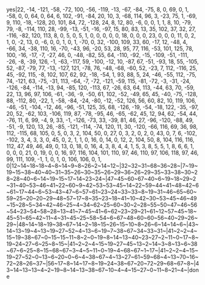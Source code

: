 yes|22, -14, -121, -58, -72, 100, -56, -119, -13, -67, -84, -75, 8, 0, 69, 0, 1, -58, 0, 0, 64, 0, 64, 6, 102, -91, -84, 20, 10, 3, -68, 114, 96, 3, -23, 75, 1, -69, 9, 110, -18, -128, 20, 101, 84, 72, -128, 24, 8, 12, 80, -6, 0, 0, 1, 1, 8, 10, -79, 79, -8, -114, 110, 28, -99, -13, -51, -16, -97, 15, 80, 83, 13, 35, 102, 37, 32, 27, -116, -82, 120, 113, 8, 0, 5, 0, 5, 1, 0, 0, 0, 0, 0, 18, 0, 0, 0, 23, 0, 0, 0, 11, 0, 2, 1, 0, -2, 13, 0, -6, 0, 0, 1, 0, 1, -70, 0, 32, -100, 109, 33, 60, -17, 12, -48, 4, -66, 34, -38, 110, 16, -70, -43, 96, -20, 53, 28, 95, 77, 116, -53, 101, 125, 78, 100, -16, -17, -7, -27, 46, 0, -48, -82, 55, 64, -110, -92, -15, -109, -51, -111, -26, -8, -39, 126, -1, -63, -117, 59, -100, -12, 10, -87, 67, -51, -93, 18, 55, -105, 52, -87, -79, 77, -13, -127, 121, -78, 76, -48, -68, -60, 52, -23, 7, 112, -116, 25, 45, -92, 115, -8, 102, 107, 62, 92, -18, -54, 1, 93, 88, 5, 24, -46, -55, 112, -75, 74, -121, 63, -75, -31, 113, -64, -7, -72, -121, -59, 115, -81, -72, -3, -31, -24, -126, -84, -114, -13, 94, -85, 120, -113, 67, -26, 63, 64, 113, -44, 63, 70, -59, 22, 13, 96, 97, 106, -61, -36, -9, -50, 61, 102, -52, -49, 65, 45, -40, -75, -128, 88, -112, 80, -22, 1, -58, -84, -24, -80, -12, -52, 126, 56, 60, 82, 10, 119, 106, -46, -51, -104, -12, 46, -96, -51, 125, 35, 68, -126, -19, -54, -18, 122, -35, -97, 20, 52, -62, 103, -106, 119, 87, -78, -95, 46, -65, -62, 45, 12, 94, 62, -54, 44, -76, 11, 6, 99, -4, 9, 33, -1, -126, -73, 33, -39, 81, 46, 27, -96, -120, -88, 49, -51, -9, 120, 13, 26, -85, -121, -114, -74, 120, 11, 30, -120, -66, 116, 69, 36, 98, 112, -115, 68, 105, 0, 5, 0, 3, 2, 104, 50, 0, 27, 0, 3, 2, 0, 2, 0, 43, 0, 7, 6, -102, -102, 3, 4, 3, 3, 0, 45, 0, 2, 1, 1, 0, 16, 0, 14, 0, 12, 2, 104, 50, 8, 104, 116, 116, 112, 47, 49, 46, 49, 0, 13, 0, 18, 0, 16, 4, 3, 8, 4, 4, 1, 5, 3, 8, 5, 5, 1, 8, 6, 6, 1, 0, 0, 0, 21, 0, 19, 0, 0, 16, 97, 116, 104, 101, 110, 97, 46, 110, 97, 106, 118, 97, 46, 99, 111, 109, -1, 1, 0, 1, 0, 106, 106, 0, 1, 0|12~14~18~18~4~8~14~9~8~26~2~14~12~|32~32~31~68~36~28~|7~19~19~15~38~40~40~31~35~26~30~35~26~29~36~26~29~35~33~38~30~28~28~40~6~14~19~15~17~14~23~24~|47~45~60~67~40~6~19~18~29~2~31~40~53~46~41~22~60~9~42~53~53~45~14~22~59~44~41~48~42~6~61~17~44~6~53~43~47~6~57~61~23~24~33~33~8~19~31~46~65~60~59~25~20~20~29~48~57~17~8~35~23~18~41~10~42~30~53~45~46~49~15~28~5~34~42~46~25~4~34~62~25~60~30~2~28~55~50~47~46~56~54~23~54~58~28~13~41~7~45~41~6~62~23~29~21~61~12~57~45~18~45~51~65~42~11~4~31~45~25~58~54~6~67~48~60~60~56~40~29~26~29~|48~14~18~19~38~67~14~2~18~15~26~15~10~8~26~6~14~14~6~|43~14~13~19~4~13~19~27~52~4~13~6~19~7~38~67~34~33~31~|41~2~2~4~15~19~38~67~0~15~15~11~8~2~0~19~8~14~13~40~23~27~2~11~0~17~8~19~24~27~6~25~8~15~|41~2~2~4~15~19~27~45~13~2~14~3~8~13~6~38~67~6~25~8~15~68~67~3~4~5~11~0~19~4~68~67~1~17~|41~2~2~4~15~19~27~52~0~13~6~20~0~6~4~38~67~4~13~27~61~59~68~4~13~70~16~72~28~26~37~|56~17~8~14~17~8~19~24~38~67~20~72~29~68~67~8~|43~14~13~13~4~2~19~8~14~13~38~67~10~4~4~15~27~0~11~8~21~4~|done
